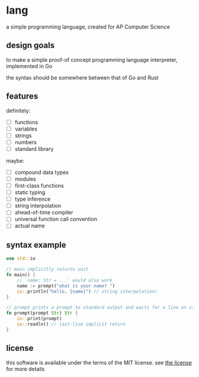 # lang

a simple programming language, created for AP Computer Science

## design goals

to make a simple proof-of concept programming language interpreter, implemented in Go

the syntax should be somewhere between that of Go and Rust

## features

definitely:
- [ ] functions
- [ ] variables
- [ ] strings
- [ ] numbers
- [ ] standard library

maybe:
- [ ] compound data types
- [ ] modules
- [ ] first-class functions
- [ ] static typing
- [ ] type inference
- [ ] string interpolation
- [ ] ahead-of-time compiler
- [ ] universal function call convention
- [ ] actual name

## syntax example

```rust
use std::io

// main implicitly returns unit
fn main() {
	// `name: Str = ...` would also work
	name := prompt("what is your name? ")
	io::println("hello, {name}") // string interpolation!
}

// prompt prints a prompt to standard output and waits for a line on standard input
fn prompt(prompt Str) Str {
	io::print(prompt)
	io::readln() // last-line implicit return
}
```

## license

this software is available under the terms of the MIT license. see [the license](./LICENSE) for more details
